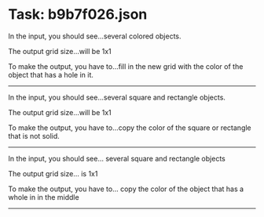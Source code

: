 # Task: b9b7f026.json

In the input, you should see...several colored objects.

The output grid size...will be 1x1

To make the output, you have to...fill in the new grid with the color of the object that has a hole in it.

---

In the input, you should see...several square and rectangle objects.

The output grid size...will be 1x1

To make the output, you have to...copy the color of the square or rectangle that is not solid.

---

In the input, you should see... several square and rectangle objects

The output grid size... is 1x1

To make the output, you have to... copy the color of the object that has a whole in in the middle

---

